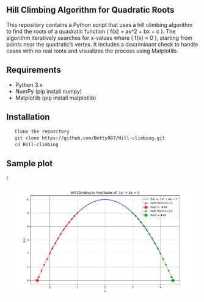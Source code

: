 ## Hill Climbing Algorithm for Quadratic Roots
This repository contains a Python script that uses a hill climbing algorithm to find the roots of a quadratic function ( f(x) = ax^2 + bx + c ). The algorithm iteratively searches for x-values where ( f(x) = 0 ), starting from points near the quadratic’s vertex. It includes a discriminant check to handle cases with no real roots and visualizes the process using Matplotlib.

## Requirements

- Python 3.x
- NumPy (pip install numpy)
- Matplotlib (pip install matplotlib)

## Installation
 ```bash
    Clone the repository
    git clone https://github.com/Betty987/Hill-climbing.git
    cd Hill-climbing
   ```

## Sample plot 
!![index Preview](./hill_climbing_quadratic_with_discriminant.png)  